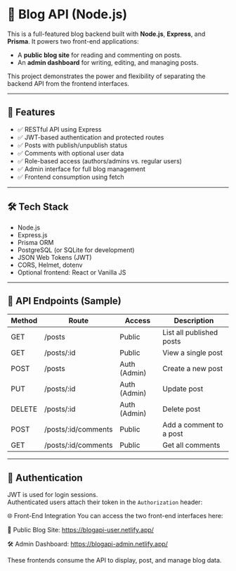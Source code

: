 # 📰 Blog API (Node.js)

This is a full-featured blog backend built with **Node.js**, **Express**, and **Prisma**. It powers two front-end applications:

- A **public blog site** for reading and commenting on posts.
- An **admin dashboard** for writing, editing, and managing posts.

This project demonstrates the power and flexibility of separating the backend API from the frontend interfaces.

---

## 🚀 Features

- ✅ RESTful API using Express
- ✅ JWT-based authentication and protected routes
- ✅ Posts with publish/unpublish status
- ✅ Comments with optional user data
- ✅ Role-based access (authors/admins vs. regular users)
- ✅ Admin interface for full blog management
- ✅ Frontend consumption using fetch

---

## 🛠 Tech Stack

- Node.js
- Express.js
- Prisma ORM
- PostgreSQL (or SQLite for development)
- JSON Web Tokens (JWT)
- CORS, Helmet, dotenv
- Optional frontend: React or Vanilla JS

---

## 🧪 API Endpoints (Sample)

| Method | Route               | Access       | Description              |
| ------ | ------------------- | ------------ | ------------------------ |
| GET    | /posts              | Public       | List all published posts |
| GET    | /posts/:id          | Public       | View a single post       |
| POST   | /posts              | Auth (Admin) | Create a new post        |
| PUT    | /posts/:id          | Auth (Admin) | Update post              |
| DELETE | /posts/:id          | Auth (Admin) | Delete post              |
| POST   | /posts/:id/comments | Public       | Add a comment to a post  |
| GET    | /posts/:id/comments | Public       | Get all comments         |

---

## 🔐 Authentication

JWT is used for login sessions.  
Authenticated users attach their token in the `Authorization` header:

🌐 Front-End Integration
You can access the two front-end interfaces here:

📰 Public Blog Site: https://blogapi-user.netlify.app/

🛠 Admin Dashboard: https://blogapi-admin.netlify.app/

These frontends consume the API to display, post, and manage blog data.
